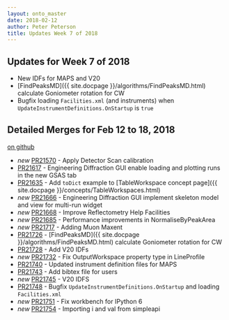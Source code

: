 ```yaml
---
layout: onto_master
date: 2018-02-12
author: Peter Peterson
title: Updates Week 7 of 2018
---
```

Updates for Week 7 of 2018
--------------------------

* New IDFs for MAPS and V20
* [FindPeaksMD]({{ site.docpage }}/algorithms/FindPeaksMD.html) calculate Goniometer rotation for CW
* Bugfix loading `Facilities.xml` (and instruments) when `UpdateInstrumentDefinitions.OnStartup` is `true`

Detailed Merges for Feb 12 to 18, 2018
--------------------------------------
[on github](https://github.com/mantidproject/mantid/pulls?q=is%3Apr+merged%3A2018-02-13..2018-02-18)

* *new* [PR21570](https://github.com/mantidproject/mantid/pull/21570) - Apply Detector Scan calibration
* [PR21617](https://github.com/mantidproject/mantid/pull/21617) - Engineering Diffraction GUI enable loading and plotting runs in the new GSAS tab
* [PR21635](https://github.com/mantidproject/mantid/pull/21635) - Add `toDict` example to [TableWorkspace concept page]({{ site.docpage }}/concepts/TableWorkspaces.html)
* *new* [PR21666](https://github.com/mantidproject/mantid/pull/21666) - Engineering Diffraction GUI implement skeleton model and view for multi-run widget
* *new* [PR21668](https://github.com/mantidproject/mantid/pull/21668) - Improve Reflectometry Help Facilities
* *new* [PR21685](https://github.com/mantidproject/mantid/pull/21685) - Performance improvements in NormaliseByPeakArea
* *new* [PR21717](https://github.com/mantidproject/mantid/pull/21717) - Adding Muon Maxent
* [PR21726](https://github.com/mantidproject/mantid/pull/21726) - [FindPeaksMD]({{ site.docpage }}/algorithms/FindPeaksMD.html) calculate Goniometer rotation for CW
* [PR21728](https://github.com/mantidproject/mantid/pull/21728) - Add V20 IDFs
* *new* [PR21732](https://github.com/mantidproject/mantid/pull/21732) - Fix OutputWorkspace property type in LineProfile
* [PR21740](https://github.com/mantidproject/mantid/pull/21740) - Updated instrument definition files for MAPS
* [PR21743](https://github.com/mantidproject/mantid/pull/21743) - Add bibtex file for users
* *new* [PR21745](https://github.com/mantidproject/mantid/pull/21745) - V20 IDFS
* [PR21748](https://github.com/mantidproject/mantid/pull/21748) - Bugfix `UpdateInstrumentDefinitions.OnStartup` and loading `Facilities.xml`
* *new* [PR21751](https://github.com/mantidproject/mantid/pull/21751) - Fix workbench for IPython 6
* *new* [PR21754](https://github.com/mantidproject/mantid/pull/21754) - Importing i and val from simpleapi
